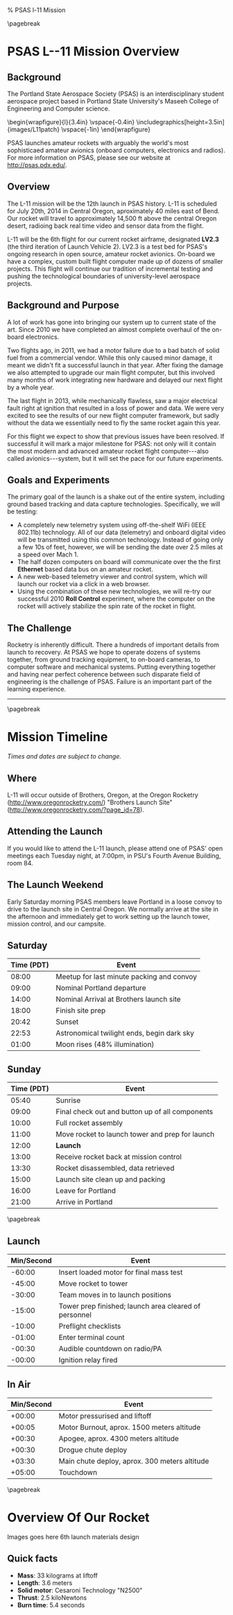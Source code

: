 % PSAS l-11 Mission

\pagebreak

# PSAS L--11 Mission Overview

## Background

The Portland State Aerospace Society (PSAS) is an interdisciplinary student aerospace project based in Portland State University's Maseeh College of Engineering and Computer science. 

\begin{wrapfigure}{l}{3.4in}
  \vspace{-0.4in}
    \includegraphics[height=3.5in]{images/L11patch}
  \vspace{-1in}
\end{wrapfigure}

PSAS launches amateur rockets with arguably the world's most sophisticaed amateur avionics (onboard computers, electronics and radios). For more information on PSAS, please see our website at http://psas.pdx.edu/.

## Overview

The  L-11 mission will be the 12th launch in PSAS history. L-11 is scheduled for July 20th, 2014 in Central Oregon, aproximately 40 miles east of Bend. Our rocket will travel to approximately 14,500 ft above the central Oregon desert, radioing back real time video and sensor data from the flight.

L-11 will be the 6th flight for our current rocket airframe, designated **LV2.3** (the third iteration of Launch Vehicle 2). LV2.3 is a test bed for PSAS's ongoing research in open source, amateur rocket avionics. On-board we have a complex, custom built flight computer made
up of dozens of smaller projects. This flight will continue our tradition of incremental testing and pushing the technological boundaries of university-level aerospace projects.

## Background and Purpose

A lot of work has gone into bringing our system up to current state of the art. Since 2010 we have completed an almost complete overhaul of the on-board electronics.

Two flights ago, in 2011,  we had a motor failure due to a bad batch of solid fuel from a commercial vendor. While this only caused minor damage, it meant we didn't fit a successful launch in that year. After fixing the damage we also attempted to upgrade our main flight computer, but this involved many months of work integrating new hardware and delayed our next flight by a whole year.

The last flight in 2013, while mechanically flawless, saw a major electrical fault right at ignition that resulted in a loss of power and data. We were very excited to see the results of our new flight computer framework, but sadly without the data we essentially need to fly the same rocket again this year.

For this flight we expect to show that previous issues have been resolved. If successful it will mark a major milestone for PSAS: not only will it contain the most modern and advanced amateur rocket flight computer---also called avionics---system, but it will set the pace for our future experiments.


## Goals and Experiments

The primary goal of the launch is a shake out of the entire system, including ground based tracking and data capture technologies. Specifically, we will be testing:

- A completely new telemetry system using off-the-shelf WiFi (IEEE 802.11b) technology. All of our data (telemetry) and onboard digital video will be transmitted using this common technology. Instead of going only a few 10s of feet, however, we will be sending the date over 2.5 miles at a speed over Mach 1.
- The half dozen computers on board will communicate over the the first **Ethernet** based data bus on an amateur rocket.
- A new web-based telemetry viewer and control system, which will launch our rocket via a click in a web browser.
- Using the combination of these new technologies, we will re-try our successful 2010 **Roll Control** experiment, where the computer on the rocket will actively stabilize the spin rate of the rocket in flight.

## The Challenge

Rocketry is inherently difficult. There a hundreds of important details from launch to recovery. At PSAS we hope to operate dozens of systems together, from ground tracking equipment, to on-board cameras, to computer software and mechanical systems. Putting everything together and having near perfect coherence between such disparate field of engineering is the challenge of PSAS. Failure is an important part of the learning experience.

--------------------------------------------------------------------------------

\pagebreak


# Mission Timeline

_Times and dates are subject to change._

## Where

L-11 will occur outside of Brothers, Oregon, at the Oregon Rocketry (http://www.oregonrocketry.com/)  "Brothers Launch Site" (http://www.oregonrocketry.com/?page_id=78).

## Attending the Launch

If you would like to attend the L-11 launch, please attend one of PSAS' open meetings each Tuesday night, at 7:00pm, in PSU's Fourth Avenue Building, room 84.

## The Launch Weekend

Early Saturday morning PSAS members leave Portland in a loose convoy to drive to the launch site in Central Oregon. We normally arrive at the site in the afternoon and immediately get to work setting up the launch tower, mission control, and our campsite. 

## Saturday

 **Time** (PDT) | **Event**
 -------------- | ---------
  08:00         | Meetup for last minute packing and convoy
  09:00         | Nominal Portland departure
  14:00         | Nominal Arrival at Brothers launch site
  18:00         | Finish site prep
  20:42         | Sunset
  22:53         | Astronomical twilight ends, begin dark sky
  01:00         | Moon rises (48% illumination)

## Sunday

 **Time** (PDT) | **Event**
 -------------- | ---------
  05:40         | Sunrise
  09:00         | Final check out and button up of all components
  10:00         | Full rocket assembly
  11:00         | Move rocket to launch tower and prep for launch
  12:00         | **Launch**
  13:00         | Receive rocket back at mission control
  13:30         | Rocket disassembled, data retrieved
  15:00         | Launch site clean up and packing
  16:00         | Leave for Portland
  21:00         | Arrive in Portland


\pagebreak


## Launch

 Min/Second | Event
 ---------- | -----
  -60:00    | Insert loaded motor for final mass test
  -45:00    | Move rocket to tower
  -30:00    | Team moves in to launch positions
  -15:00    | Tower prep finished; launch area cleared of personnel
  -10:00    | Preflight checklists
  -01:00    | Enter terminal count
  -00:30    | Audible countdown on radio/PA
  -00:00    | Ignition relay fired

## In Air

 Min/Second | Event
 ---------- | -----
  +00:00    | Motor pressurised and liftoff
  +00:05    | Motor Burnout, aprox. 1500 meters altitude
  +00:30    | Apogee, aprox. 4300 meters altitude
  +00:30    | Drogue chute deploy
  +03:30    | Main chute deploy, aprox. 300 meters altitude
  +05:00    | Touchdown


\pagebreak

# Overview Of Our Rocket

Images goes here
6th launch
materials
design


## Quick facts

 - **Mass**: 33 kilograms at liftoff
 - **Length**: 3.6 meters
 - **Solid motor**: Cesaroni Technology "N2500"
 - **Thrust**: 2.5  kiloNewtons
 - **Burn time**: 5.4 seconds



